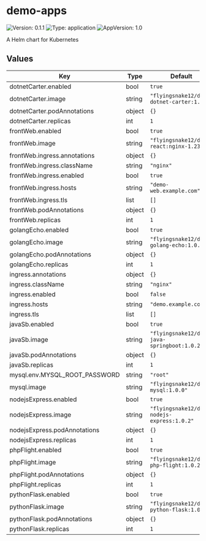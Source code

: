 # demo-apps

![Version: 0.1.1](https://img.shields.io/badge/Version-0.1.1-informational?style=flat-square) ![Type: application](https://img.shields.io/badge/Type-application-informational?style=flat-square) ![AppVersion: 1.0](https://img.shields.io/badge/AppVersion-1.0-informational?style=flat-square)

A Helm chart for Kubernetes

## Values

| Key | Type | Default | Description |
|-----|------|---------|-------------|
| dotnetCarter.enabled | bool | `true` |  |
| dotnetCarter.image | string | `"flyingsnake12/demo-dotnet-carter:1.0.2"` |  |
| dotnetCarter.podAnnotations | object | `{}` |  |
| dotnetCarter.replicas | int | `1` |  |
| frontWeb.enabled | bool | `true` |  |
| frontWeb.image | string | `"flyingsnake12/demo-react:nginx-1.23.1"` |  |
| frontWeb.ingress.annotations | object | `{}` |  |
| frontWeb.ingress.className | string | `"nginx"` |  |
| frontWeb.ingress.enabled | bool | `true` |  |
| frontWeb.ingress.hosts | string | `"demo-web.example.com"` |  |
| frontWeb.ingress.tls | list | `[]` |  |
| frontWeb.podAnnotations | object | `{}` |  |
| frontWeb.replicas | int | `1` |  |
| golangEcho.enabled | bool | `true` |  |
| golangEcho.image | string | `"flyingsnake12/demo-golang-echo:1.0.3"` |  |
| golangEcho.podAnnotations | object | `{}` |  |
| golangEcho.replicas | int | `1` |  |
| ingress.annotations | object | `{}` |  |
| ingress.className | string | `"nginx"` |  |
| ingress.enabled | bool | `false` |  |
| ingress.hosts | string | `"demo.example.com"` |  |
| ingress.tls | list | `[]` |  |
| javaSb.enabled | bool | `true` |  |
| javaSb.image | string | `"flyingsnake12/demo-java-springboot:1.0.2"` |  |
| javaSb.podAnnotations | object | `{}` |  |
| javaSb.replicas | int | `1` |  |
| mysql.env.MYSQL_ROOT_PASSWORD | string | `"root"` |  |
| mysql.image | string | `"flyingsnake12/demo-mysql:1.0.0"` |  |
| nodejsExpress.enabled | bool | `true` |  |
| nodejsExpress.image | string | `"flyingsnake12/demo-nodejs-express:1.0.2"` |  |
| nodejsExpress.podAnnotations | object | `{}` |  |
| nodejsExpress.replicas | int | `1` |  |
| phpFlight.enabled | bool | `true` |  |
| phpFlight.image | string | `"flyingsnake12/demo-php-flight:1.0.2"` |  |
| phpFlight.podAnnotations | object | `{}` |  |
| phpFlight.replicas | int | `1` |  |
| pythonFlask.enabled | bool | `true` |  |
| pythonFlask.image | string | `"flyingsnake12/demo-python-flask:1.0.1"` |  |
| pythonFlask.podAnnotations | object | `{}` |  |
| pythonFlask.replicas | int | `1` |  |

